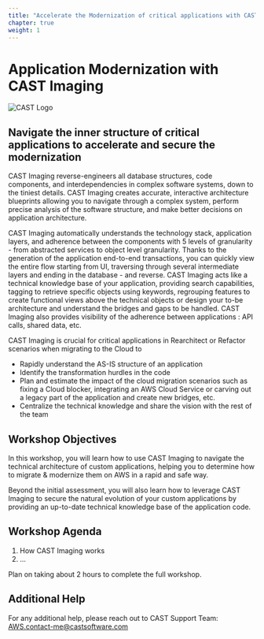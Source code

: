 ```yaml
--- 
title: "Accelerate the Modernization of critical applications with CAST Imaging" 
chapter: true 
weight: 1 
--- 
```


# Application Modernization with CAST Imaging 

![CAST Logo](/images/CAST_Logo.png) 

## Navigate the inner structure of critical applications to accelerate and secure the modernization 

CAST Imaging reverse-engineers all database structures, code components, and interdependencies in complex software systems, down to the tiniest details. CAST Imaging creates accurate, interactive architecture blueprints allowing you to navigate through a complex system, perform precise analysis of the software structure, and make better decisions on application architecture. 

CAST Imaging automatically understands the technology stack, application layers, and adherence between the components with 5 levels of granularity - from abstracted services to object level granularity. Thanks to the generation of the application end-to-end transactions, you can quickly view the entire flow starting from UI, traversing through several intermediate layers and ending in the database - and reverse. CAST Imaging acts like a technical knowledge base of your application, providing search capabilities, tagging to retrieve specific objects using keywords, regrouping features to create functional views above the technical objects or design your to-be architecture and understand the bridges and gaps to be handled. CAST Imaging also provides visibility of the adherence between applications : API calls, shared data, etc. 

CAST Imaging is crucial for critical applications in Rearchitect or Refactor scenarios when migrating to the Cloud to  
- Rapidly understand the AS-IS structure of an application 
- Identify the transformation hurdles in the code 
- Plan and estimate the impact of the cloud migration scenarios such as fixing a Cloud blocker, integrating an AWS Cloud Service or carving out a legacy part of the application and create new bridges, etc. 
- Centralize the technical knowledge and share the vision with the rest of the team 

## Workshop Objectives 

In this workshop, you will learn how to use CAST Imaging to navigate the technical architecture of custom applications, helping you to determine how to migrate & modernize them on AWS in a rapid and safe way. 

Beyond the initial assessment, you will also learn how to leverage CAST Imaging to secure the natural evolution of your custom applications by providing an up-to-date technical knowledge base of the application code. 

## Workshop Agenda 

1. How CAST Imaging works 
2. ...

Plan on taking about 2 hours to complete the full workshop.

## Additional Help 

For any additional help, please reach out to CAST Support Team: AWS.contact-me@castsoftware.com